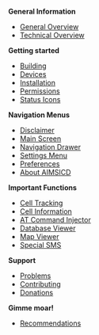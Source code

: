 **General Information**
* [General Overview](https://github.com/SecUpwN/Android-IMSI-Catcher-Detector/wiki/Technical-Overview)
* [Technical Overview](https://github.com/SecUpwN/Android-IMSI-Catcher-Detector/wiki/Technical-Overview)

**Getting started**
* [Building](https://github.com/SecUpwN/Android-IMSI-Catcher-Detector/wiki/Building)
* [Devices](https://github.com/SecUpwN/Android-IMSI-Catcher-Detector/wiki/Devices)
* [Installation](https://github.com/SecUpwN/Android-IMSI-Catcher-Detector/wiki/Installation)
* [Permissions](https://github.com/SecUpwN/Android-IMSI-Catcher-Detector/wiki/Permissions)
* [Status Icons](https://github.com/SecUpwN/Android-IMSI-Catcher-Detector/wiki/Status-Icons)

**Navigation Menus**
* [Disclaimer](https://github.com/SecUpwN/Android-IMSI-Catcher-Detector/wiki/Disclaimer)
* [Main Screen](https://github.com/SecUpwN/Android-IMSI-Catcher-Detector/wiki/Main-Screen)
* [Navigation Drawer](https://github.com/SecUpwN/Android-IMSI-Catcher-Detector/wiki/Navigation-Drawer)
* [Settings Menu](https://github.com/SecUpwN/Android-IMSI-Catcher-Detector/wiki/Settings-Menu)
* [Preferences](https://github.com/SecUpwN/Android-IMSI-Catcher-Detector/wiki/Preferences)
* [About AIMSICD](https://github.com/SecUpwN/Android-IMSI-Catcher-Detector/wiki/About-AIMSICD)

**Important Functions**
* [Cell Tracking](https://github.com/SecUpwN/Android-IMSI-Catcher-Detector/wiki/Cell-Tracking)
* [Cell Information](https://github.com/SecUpwN/Android-IMSI-Catcher-Detector/wiki/Cell-Information)
* [AT Command Injector](https://github.com/SecUpwN/Android-IMSI-Catcher-Detector/wiki/AT-Command-Injector)
* [Database Viewer](https://github.com/SecUpwN/Android-IMSI-Catcher-Detector/wiki/Database-Viewer)
* [Map Viewer](https://github.com/SecUpwN/Android-IMSI-Catcher-Detector/wiki/Map-Viewer)
* [Special SMS](https://github.com/SecUpwN/Android-IMSI-Catcher-Detector/wiki/Special-SMS)

**Support**
* [Problems](https://github.com/SecUpwN/Android-IMSI-Catcher-Detector/wiki/Submitting-Issues)
* [Contributing](https://github.com/SecUpwN/Android-IMSI-Catcher-Detector/blob/master/CONTRIBUTING.md)
* [Donations](https://github.com/SecUpwN/Android-IMSI-Catcher-Detector/wiki/Anonymous-Donations)

**Gimme moar!**
* [Recommendations](https://github.com/SecUpwN/Android-IMSI-Catcher-Detector/wiki/Recommendations)